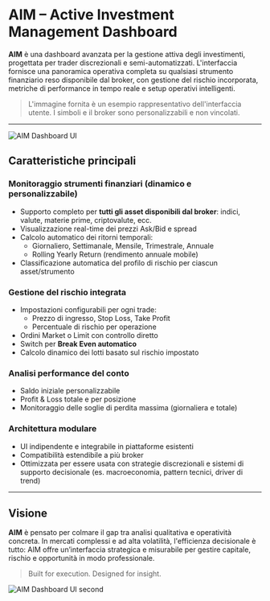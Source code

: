 # AIM – Active Investment Management Dashboard

**AIM** è una dashboard avanzata per la gestione attiva degli investimenti, progettata per trader discrezionali e semi-automatizzati. L'interfaccia fornisce una panoramica operativa completa su qualsiasi strumento finanziario reso disponibile dal broker, con gestione del rischio incorporata, metriche di performance in tempo reale e setup operativi intelligenti.

> L'immagine fornita è un esempio rappresentativo dell'interfaccia utente. I simboli e il broker sono personalizzabili e non vincolati.

---
![AIM Dashboard UI](./screenshot/AIM_UI1.jpg)

##  Caratteristiche principali

### Monitoraggio strumenti finanziari (dinamico e personalizzabile)
- Supporto completo per **tutti gli asset disponibili dal broker**: indici, valute, materie prime, criptovalute, ecc.
- Visualizzazione real-time dei prezzi Ask/Bid e spread
- Calcolo automatico dei ritorni temporali:
  - Giornaliero, Settimanale, Mensile, Trimestrale, Annuale
  - Rolling Yearly Return (rendimento annuale mobile)
- Classificazione automatica del profilo di rischio per ciascun asset/strumento

###  Gestione del rischio integrata
- Impostazioni configurabili per ogni trade:
  - Prezzo di ingresso, Stop Loss, Take Profit
  - Percentuale di rischio per operazione
- Ordini Market o Limit con controllo diretto
- Switch per **Break Even automatico**
- Calcolo dinamico dei lotti basato sul rischio impostato

### Analisi performance del conto
- Saldo iniziale personalizzabile
- Profit & Loss totale e per posizione
- Monitoraggio delle soglie di perdita massima (giornaliera e totale)

### Architettura modulare
- UI indipendente e integrabile in piattaforme esistenti
- Compatibilità estendibile a più broker
- Ottimizzata per essere usata con strategie discrezionali e sistemi di supporto decisionale (es. macroeconomia, pattern tecnici, driver di trend)

---

## Visione

**AIM** è pensato per colmare il gap tra analisi qualitativa e operatività concreta. In mercati complessi e ad alta volatilità, l'efficienza decisionale è tutto: AIM offre un’interfaccia strategica e misurabile per gestire capitale, rischio e opportunità in modo professionale.

> Built for execution. Designed for insight.

![AIM Dashboard UI second](./screenshot/AIM_UI2.jpg)
